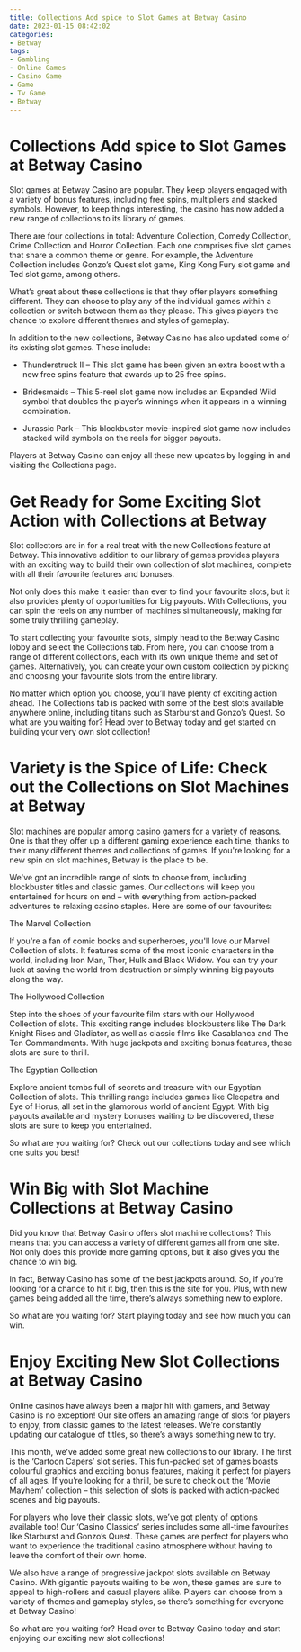 ```yaml
---
title: Collections Add spice to Slot Games at Betway Casino
date: 2023-01-15 08:42:02
categories:
- Betway
tags:
- Gambling
- Online Games
- Casino Game
- Game
- Tv Game
- Betway
---
```



#  Collections Add spice to Slot Games at Betway Casino

Slot games at Betway Casino are popular. They keep players engaged with a variety of bonus features, including free spins, multipliers and stacked symbols. However, to keep things interesting, the casino has now added a new range of collections to its library of games.

There are four collections in total: Adventure Collection, Comedy Collection, Crime Collection and Horror Collection. Each one comprises five slot games that share a common theme or genre. For example, the Adventure Collection includes Gonzo’s Quest slot game, King Kong Fury slot game and Ted slot game, among others.

What’s great about these collections is that they offer players something different. They can choose to play any of the individual games within a collection or switch between them as they please. This gives players the chance to explore different themes and styles of gameplay.

In addition to the new collections, Betway Casino has also updated some of its existing slot games. These include:

* Thunderstruck II – This slot game has been given an extra boost with a new free spins feature that awards up to 25 free spins.

* Bridesmaids – This 5-reel slot game now includes an Expanded Wild symbol that doubles the player’s winnings when it appears in a winning combination.

* Jurassic Park – This blockbuster movie-inspired slot game now includes stacked wild symbols on the reels for bigger payouts.

Players at Betway Casino can enjoy all these new updates by logging in and visiting the Collections page.

#  Get Ready for Some Exciting Slot Action with Collections at Betway

Slot collectors are in for a real treat with the new Collections feature at Betway. This innovative addition to our library of games provides players with an exciting way to build their own collection of slot machines, complete with all their favourite features and bonuses.

Not only does this make it easier than ever to find your favourite slots, but it also provides plenty of opportunities for big payouts. With Collections, you can spin the reels on any number of machines simultaneously, making for some truly thrilling gameplay.

To start collecting your favourite slots, simply head to the Betway Casino lobby and select the Collections tab. From here, you can choose from a range of different collections, each with its own unique theme and set of games. Alternatively, you can create your own custom collection by picking and choosing your favourite slots from the entire library.

No matter which option you choose, you’ll have plenty of exciting action ahead. The Collections tab is packed with some of the best slots available anywhere online, including titans such as Starburst and Gonzo’s Quest. So what are you waiting for? Head over to Betway today and get started on building your very own slot collection!

#  Variety is the Spice of Life: Check out the Collections on Slot Machines at Betway

Slot machines are popular among casino gamers for a variety of reasons. One is that they offer up a different gaming experience each time, thanks to their many different themes and collections of games. If you're looking for a new spin on slot machines, Betway is the place to be.

We've got an incredible range of slots to choose from, including blockbuster titles and classic games. Our collections will keep you entertained for hours on end – with everything from action-packed adventures to relaxing casino staples. Here are some of our favourites:

The Marvel Collection

If you're a fan of comic books and superheroes, you'll love our Marvel Collection of slots. It features some of the most iconic characters in the world, including Iron Man, Thor, Hulk and Black Widow. You can try your luck at saving the world from destruction or simply winning big payouts along the way.

The Hollywood Collection

Step into the shoes of your favourite film stars with our Hollywood Collection of slots. This exciting range includes blockbusters like The Dark Knight Rises and Gladiator, as well as classic films like Casablanca and The Ten Commandments. With huge jackpots and exciting bonus features, these slots are sure to thrill.

The Egyptian Collection

Explore ancient tombs full of secrets and treasure with our Egyptian Collection of slots. This thrilling range includes games like Cleopatra and Eye of Horus, all set in the glamorous world of ancient Egypt. With big payouts available and mystery bonuses waiting to be discovered, these slots are sure to keep you entertained.


So what are you waiting for? Check out our collections today and see which one suits you best!

#  Win Big with Slot Machine Collections at Betway Casino

Did you know that Betway Casino offers slot machine collections? This means that you can access a variety of different games all from one site. Not only does this provide more gaming options, but it also gives you the chance to win big.

In fact, Betway Casino has some of the best jackpots around. So, if you’re looking for a chance to hit it big, then this is the site for you. Plus, with new games being added all the time, there’s always something new to explore.

So what are you waiting for? Start playing today and see how much you can win.

#  Enjoy Exciting New Slot Collections at Betway Casino

Online casinos have always been a major hit with gamers, and Betway Casino is no exception! Our site offers an amazing range of slots for players to enjoy, from classic games to the latest releases. We’re constantly updating our catalogue of titles, so there’s always something new to try.

This month, we’ve added some great new collections to our library. The first is the ‘Cartoon Capers’ slot series. This fun-packed set of games boasts colourful graphics and exciting bonus features, making it perfect for players of all ages. If you’re looking for a thrill, be sure to check out the ‘Movie Mayhem’ collection – this selection of slots is packed with action-packed scenes and big payouts.

For players who love their classic slots, we’ve got plenty of options available too! Our ‘Casino Classics’ series includes some all-time favourites like Starburst and Gonzo’s Quest. These games are perfect for players who want to experience the traditional casino atmosphere without having to leave the comfort of their own home.

We also have a range of progressive jackpot slots available on Betway Casino. With gigantic payouts waiting to be won, these games are sure to appeal to high-rollers and casual players alike. Players can choose from a variety of themes and gameplay styles, so there’s something for everyone at Betway Casino!

So what are you waiting for? Head over to Betway Casino today and start enjoying our exciting new slot collections!